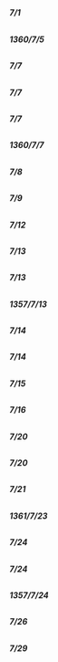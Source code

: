 

## 
##### 7/1





## 
##### 1360/7/5





## 
##### 7/7





## 
##### 7/7





## 
##### 7/7





## 
##### 1360/7/7





## 
##### 7/8





## 
##### 7/9





## 
##### 7/12





## 
##### 7/13





## 
##### 7/13





## 
##### 1357/7/13





## 
##### 7/14





## 
##### 7/14





## 
##### 7/15





## 
##### 7/16





## 
##### 7/20





## 
##### 7/20





## 
##### 7/21





## 
##### 1361/7/23





## 
##### 7/24





## 
##### 7/24





## 
##### 1357/7/24





## 
##### 7/26





## 
##### 7/29



